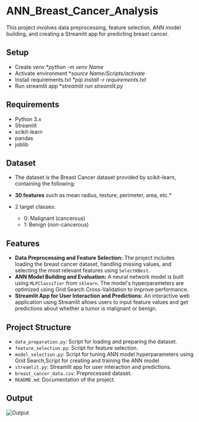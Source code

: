 ﻿# ANN_Breast_Cancer_Analysis

This project involves data preprocessing, feature selection, ANN model building, and creating a Streamlit app for predicting breast cancer.

## Setup

- Create venv
  **python -m venv Name*
- Activate environment
  **source Name/Scripts/activate*
- Install requirements.txt
  **pip install -r requirements.txt*
- Run streamlit app
  **streamlit run streamlit.py*

## Requirements

- Python 3.x
- Streamlit
- scikit-learn
- pandas
- joblib
  
## Dataset

- The dataset is the Breast Cancer dataset provided by scikit-learn, containing the following:

- **30 features** such as mean radius, texture, perimeter, area, etc.*
- 2 target classes:
   - 0: Malignant (cancerous)
   - 1: Benign (non-cancerous)

## Features

- **Data Preprocessing and Feature Selection:** The project includes loading the breast cancer dataset, handling missing values, and selecting the most relevant features using `SelectKBest`.
- **ANN Model Building and Evaluation:** A neural network model is built using `MLPClassifier` from `sklearn`. The model's hyperparameters are optimized using Grid Search Cross-Validation to improve performance.
- **Streamlit App for User Interaction and Predictions:** An interactive web application using Streamlit allows users to input feature values and get predictions about whether a tumor is malignant or benign.

## Project Structure

- `data_preparation.py`: Script for loading and preparing the dataset.
- `feature_selection.py`: Script for feature selection.
- `model_selection.py`: Script for tuning ANN model hyperparameters using Grid Search,Script for creating and training the ANN model
- `streamlit.py`: Streamlit app for user interaction and predictions.
- `breast_cancer_data.csv`: Preprocessed dataset.
- `README.md`: Documentation of the project.

## Output
![Output](https://github.com/user-attachments/assets/08125357-2fcb-4add-b16d-1dd9d993440e)


